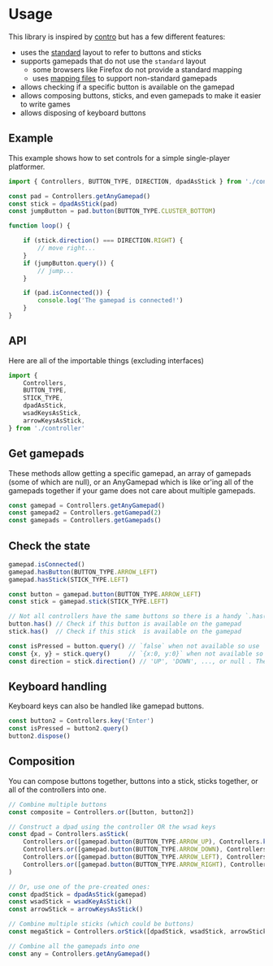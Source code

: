 # Usage

This library is inspired by [contro](https://npm.im/contro) but has a few different features:

- uses the [standard](https://w3c.github.io/gamepad/#dfn-standard-gamepad-layout) layout to refer to buttons and sticks
- supports gamepads that do not use the `standard` layout 
  - some browsers like Firefox do not provide a standard mapping
  - uses [mapping files](./configs/) to support non-standard gamepads
- allows checking if a specific button is available on the gamepad
- allows composing buttons, sticks, and even gamepads to make it easier to write games
- allows disposing of keyboard buttons

## Example

This example shows how to set controls for a simple single-player platformer.

```ts
import { Controllers, BUTTON_TYPE, DIRECTION, dpadAsStick } from './controller'

const pad = Controllers.getAnyGamepad()
const stick = dpadAsStick(pad)
const jumpButton = pad.button(BUTTON_TYPE.CLUSTER_BOTTOM)

function loop() {

    if (stick.direction() === DIRECTION.RIGHT) {
        // move right...
    }
    if (jumpButton.query()) {
        // jump...
    }

    if (pad.isConnected()) {
        console.log('The gamepad is connected!')
    }
}
```

## API

Here are all of the importable things (excluding interfaces)

```ts
import {
    Controllers,
    BUTTON_TYPE,
    STICK_TYPE,
    dpadAsStick,
    wsadKeysAsStick,
    arrowKeysAsStick,
} from './controller'
```

## Get gamepads

These methods allow getting a specific gamepad, an array of gamepads (some of which are null), or an AnyGamepad which is like or'ing all of the gamepads together if your game does not care about multiple gamepads.

```ts
const gamepad = Controllers.getAnyGamepad()
const gamepad2 = Controllers.getGamepad(2)
const gamepads = Controllers.getGamepads()
```

## Check the state

```ts
gamepad.isConnected()
gamepad.hasButton(BUTTON_TYPE.ARROW_LEFT)
gamepad.hasStick(STICK_TYPE.LEFT)

const button = gamepad.button(BUTTON_TYPE.ARROW_LEFT)
const stick = gamepad.stick(STICK_TYPE.LEFT)

// Not all controllers have the same buttons so there is a handy `.has()`
button.has() // Check if this button is available on the gamepad
stick.has()  // Check if this stick  is available on the gamepad

const isPressed = button.query() // `false` when not available so use `.has()` to check
const {x, y} = stick.query()     // `{x:0, y:0}` when not available so use `.has()` to check
const direction = stick.direction() // 'UP', 'DOWN', ..., or null . The cardinal stick direction
```

## Keyboard handling

Keyboard keys can also be handled like gamepad buttons.

```ts
const button2 = Controllers.key('Enter')
const isPressed = button2.query()
button2.dispose()
```

## Composition

You can compose buttons together, buttons into a stick, sticks together, or all of the controllers into one.

```ts
// Combine multiple buttons
const composite = Controllers.or([button, button2])

// Construct a dpad using the controller OR the wsad keys
const dpad = Controllers.asStick(
    Controllers.or([gamepad.button(BUTTON_TYPE.ARROW_UP), Controllers.key('w')]),
    Controllers.or([gamepad.button(BUTTON_TYPE.ARROW_DOWN), Controllers.key('s')]),
    Controllers.or([gamepad.button(BUTTON_TYPE.ARROW_LEFT), Controllers.key('a')]),
    Controllers.or([gamepad.button(BUTTON_TYPE.ARROW_RIGHT), Controllers.key('d')]),
)

// Or, use one of the pre-created ones:
const dpadStick = dpadAsStick(gamepad)
const wsadStick = wsadKeyAsStick()
const arrowStick = arrowKeysAsStick()

// Combine multiple sticks (which could be buttons)
const megaStick = Controllers.orStick([dpadStick, wsadStick, arrowStick])

// Combine all the gamepads into one
const any = Controllers.getAnyGamepad()
```

